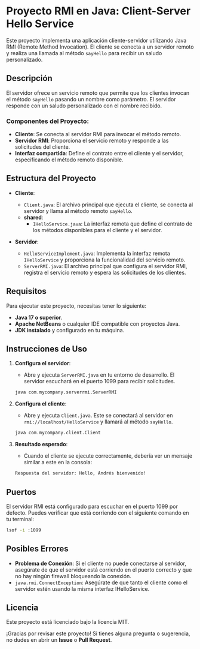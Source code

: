 # Proyecto RMI en Java: Client-Server Hello Service

Este proyecto implementa una aplicación cliente-servidor utilizando Java RMI (Remote Method Invocation). El cliente se conecta a un servidor remoto y realiza una llamada al método `sayHello` para recibir un saludo personalizado.

## Descripción

El servidor ofrece un servicio remoto que permite que los clientes invocan el método `sayHello` pasando un nombre como parámetro. El servidor responde con un saludo personalizado con el nombre recibido.

### Componentes del Proyecto:

- **Cliente**: Se conecta al servidor RMI para invocar el método remoto.
- **Servidor RMI**: Proporciona el servicio remoto y responde a las solicitudes del cliente.
- **Interfaz compartida**: Define el contrato entre el cliente y el servidor, especificando el método remoto disponible.

## Estructura del Proyecto

- **Cliente**:
  - `Client.java`: El archivo principal que ejecuta el cliente, se conecta al servidor y llama al método remoto `sayHello`.
  - **shared**:
    - `IHelloService.java`: La interfaz remota que define el contrato de los métodos disponibles para el cliente y el servidor.

- **Servidor**:
  - `HelloServiceImplement.java`: Implementa la interfaz remota `IHelloService` y proporciona la funcionalidad del servicio remoto.
  - `ServerRMI.java`: El archivo principal que configura el servidor RMI, registra el servicio remoto y espera las solicitudes de los clientes.

## Requisitos

Para ejecutar este proyecto, necesitas tener lo siguiente:

- **Java 17 o superior**.
- **Apache NetBeans** o cualquier IDE compatible con proyectos Java.
- **JDK instalado** y configurado en tu máquina.

## Instrucciones de Uso

1. **Configura el servidor**:
   - Abre y ejecuta `ServerRMI.java` en tu entorno de desarrollo. El servidor escuchará en el puerto 1099 para recibir solicitudes.
   
   ```bash
   java com.mycompany.serverrmi.ServerRMI
   ```
2. **Configura el cliente**:
   - Abre y ejecuta `Client.java`. Este se conectará al servidor en `rmi://localhost/HelloService` y llamará al método `sayHello`.
     
   ```bash
   java com.mycompany.client.Client
   ```
3. **Resultado esperado**:
   - Cuando el cliente se ejecute correctamente, debería ver un mensaje similar a este en la consola:
     
   ```bash
   Respuesta del servidor: Hello, Andrés bienvenido!
   ```
## Puertos

El servidor RMI está configurado para escuchar en el puerto 1099 por defecto. Puedes verificar que está corriendo con el siguiente comando en tu terminal:

```bash
lsof -i :1099
```
## Posibles Errores
  - **Problema de Conexión**: Si el cliente no puede conectarse al servidor, asegúrate de que el servidor está corriendo en el puerto correcto y que no hay ningún firewall bloqueando la conexión.
  - `java.rmi.ConnectException`: Asegúrate de que tanto el cliente como el servidor estén usando la misma interfaz IHelloService.

## Licencia
Este proyecto está licenciado bajo la licencia MIT.

¡Gracias por revisar este proyecto! Si tienes alguna pregunta o sugerencia, no dudes en abrir un **Issue** o **Pull Request**.
